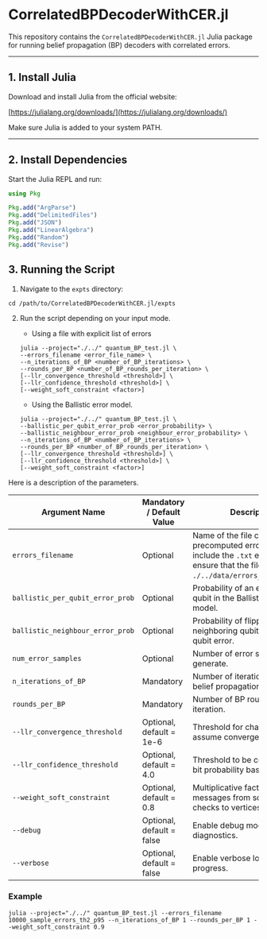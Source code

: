 # CorrelatedBPDecoderWithCER.jl

This repository contains the `CorrelatedBPDecoderWithCER.jl` Julia package for running belief propagation (BP) decoders with correlated errors.

---

## 1. Install Julia

Download and install Julia from the official website:

[https://julialang.org/downloads/](https://julialang.org/downloads/)

Make sure Julia is added to your system PATH.

---

## 2. Install Dependencies

Start the Julia REPL and run:

```julia
using Pkg

Pkg.add("ArgParse")
Pkg.add("DelimitedFiles")
Pkg.add("JSON")
Pkg.add("LinearAlgebra")
Pkg.add("Random")
Pkg.add("Revise")
```

## 3. Running the Script
1. Navigate to the `expts` directory:
```
cd /path/to/CorrelatedBPDecoderWithCER.jl/expts
```
2. Run the script depending on your input mode.
    - Using a file with explicit list of errors

    ```
    julia --project="./../" quantum_BP_test.jl \
    --errors_filename <error_file_name> \
    --n_iterations_of_BP <number_of_BP_iterations> \
    --rounds_per_BP <number_of_BP_rounds_per_iteration> \
    [--llr_convergence_threshold <threshold>] \
    [--llr_confidence_threshold <threshold>] \
    [--weight_soft_constraint <factor>]
    ```

    - Using the Ballistic error model.
    ```
    julia --project="./../" quantum_BP_test.jl \
    --ballistic_per_qubit_error_prob <error_probability> \
    --ballistic_neighbour_error_prob <neighbour_error_probability> \
    --n_iterations_of_BP <number_of_BP_iterations> \
    --rounds_per_BP <number_of_BP_rounds_per_iteration> \
    [--llr_convergence_threshold <threshold>] \
    [--llr_confidence_threshold <threshold>] \
    [--weight_soft_constraint <factor>]
    ```

Here is a description of the parameters.

| Argument Name                     | Mandatory / Default Value       | Description                                                                                   |
|----------------------------------|-------------------------------|-----------------------------------------------------------------------------------------------|
| `errors_filename`                 | Optional                       | Name of the file containing precomputed error. Do not include the `.txt` extension and ensure that the file is placed in `./../data/errors_filename.txt`.|
| `ballistic_per_qubit_error_prob`  | Optional                       | Probability of an error on each qubit in the Ballistic error model.                           |
| `ballistic_neighbour_error_prob`  | Optional                       | Probability of flipping neighboring qubits given a qubit error.                               |
| `num_error_samples`               | Optional                       | Number of error samples to generate.                                                          |
| `n_iterations_of_BP`              | Mandatory                      | Number of iterations of the belief propagation algorithm.                                     |
| `rounds_per_BP`                   | Mandatory                      | Number of BP rounds per iteration.                                                            |
| `--llr_convergence_threshold`     | Optional, default = 1e-6      | Threshold for change in LLR to assume convergence.                                            |
| `--llr_confidence_threshold`      | Optional, default = 4.0       | Threshold to be confident of a bit probability based on its LLR.                              |
| `--weight_soft_constraint`        | Optional, default = 0.8       | Multiplicative factor for messages from soft constraint checks to vertices.                  |
| `--debug`                         | Optional, default = false     | Enable debug mode with extra diagnostics.                                                    |
| `--verbose`                       | Optional, default = false     | Enable verbose logging of BP progress.                                                       |

### Example
```
julia --project="./../" quantum_BP_test.jl --errors_filename 10000_sample_errors_th2_p95 --n_iterations_of_BP 1 --rounds_per_BP 1 --weight_soft_constraint 0.9
```